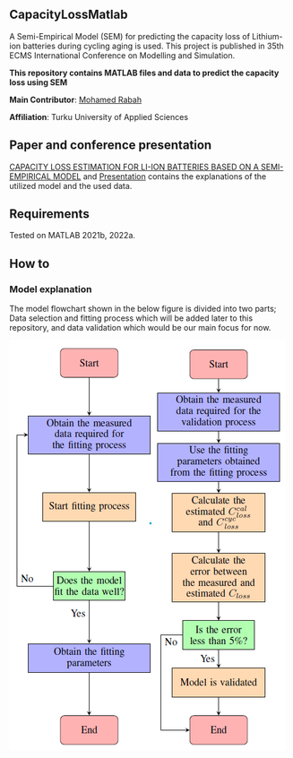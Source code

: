 ## CapacityLossMatlab
A Semi-Empirical Model (SEM) for predicting the capacity loss of Lithium-ion batteries during cycling aging is used. This project is published in 35th ECMS International Conference on Modelling and Simulation.

**This repository contains MATLAB files and data to predict the capacity loss using SEM**

**Main Contributor**: [Mohamed Rabah](https://scholar.google.com/citations?user=3o2gS80AAAAJ&hl=en)

**Affiliation**: Turku University of Applied Sciences

## Paper and conference presentation
[CAPACITY LOSS ESTIMATION FOR LI-ION BATTERIES BASED ON A SEMI-EMPIRICAL MODEL](https://drive.google.com/file/d/1_XF3AHhH7OotMk2cxfh0bj4TYo9XtvD7/view?usp=share_link) and [Presentation](https://drive.google.com/file/d/1Nuwq555htsr8aBe7mBM1xWdjWc5LwC5w/view?usp=share_link) contains the explanations of the utilized model and the used data. 

## Requirements
Tested on MATLAB 2021b, 2022a.

## How to
### Model explanation
The model flowchart shown in the below figure is divided into two parts; Data selection and fitting process which will be added later to this repository, and data validation which would be our main focus for now. 

![Screenshot](flowchart.png)


